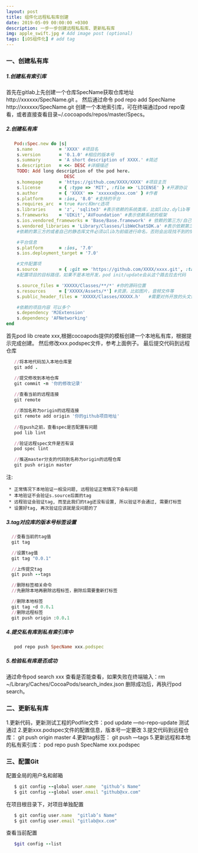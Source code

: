 ```yaml
---
layout: post
title: 组件化远程私有库创建
date: 2019-05-09 00:00:00 +0300
description: 一步一步创建远程私有库、更新私有库
img: apple_swift.jpg # Add image post (optional)
tags: [iOS组件化] # add tag
---
```


### 一、创建私有库

##### 1.创建私有索引库
首先在gitlab上先创建一个仓库SpecName获取仓库地址 http://xxxxxx/SpecName.git 。
然后通过命令 pod repo add SpecName http://xxxxxx/SpecName.git 创建一个本地索引库，可在终端通过pod repo查看，或者直接查看目录~/.cocoapods/repos/master/Specs。

##### 2.创建私有库

```ruby
   Pod::Spec.new do |s|
    s.name          = 'XXXX' #项目名
    s.version       = '0.1.0' #相应的版本号
    s.summary       = 'A short description of XXXX.' #简述
    s.description   = <<‐ DESC #详细描述
    TODO: Add long description of the pod here.
                      DESC
    s.homepage      = 'https://github.com/XXXX/XXXX' #项目主页
    s.license       = { :type => 'MIT', :file => 'LICENSE' } #开源协议
    s.author        = { 'XXXX' => 'xxxxxx@xxx.com' } #作者
    s.platform      = :ios, '8.0' #支持的平台
    s.requires_arc  = true #arc和mrc选项
    s.libraries     = 'z', 'sqlite3' #表示依赖的系统类库，比如libz.dylib等
    s.frameworks    = 'UIKit','AVFoundation' #表示依赖系统的框架
    s.ios.vendored_frameworks = 'Base/Base.framework' # 依赖的第三方/自己的framework
    s.vendored_libraries = 'Library/Classes/libWeChatSDK.a' #表示依赖第三方/自己的静态库（比如libWeChatSDK.a）
    #依赖的第三方的或者自己的静态库文件必须以lib为前缀进行命名，否则会出现找不到的情况，这一点非常重要

    #平台信息
    s.platform      = :ios, '7.0'
    s.ios.deployment_target = '7.0'

    #文件配置项
    s.source        = { :git => 'https://github.com/XXXX/xxxx.git', :tag => s.version.to_s }
    #配置项目的目标路径，如果不是本地开发，pod init/update会从这个路去拉去代码

    s.source_files = 'XXXXX/Classes/**/*' #你的源码位置
    s.resources     = ['XXXXX/Assets/*'] #资源，比如图片，音频文件等
    s.public_header_files = 'XXXXX/Classes/XXXXX.h'   #需要对外开放的头文件

    #依赖的项目内容 可以多个
    s.dependency 'MJExtension'
    s.dependency 'AFNetworking'
end

```

首先pod lib create xxx,根据cocoapods提供的模板创建一个本地私有库，根据提示完成创建。
然后修改xxx.podspec文件，参考上面例子。
最后提交代码到远程仓库

```ruby
   //将本地代码加入本地仓库里
   git add .

   //提交修改到本地仓库
   git commit -m '你的修改记录'
   
   //查看当前的远程连接
   git remote 

   //添加名称为origin的远程连接
   git remote add origin '你的github项目地址'
   
   //在push之前，查看spec是否配置有问题
   pod lib lint

   //验证远程spec文件是否有误
   pod spec lint

   //推送master分支的代码到名称为origin的远程仓库
   git push origin master

```
 
注:

     * 正常情况下本地验证一般没问题, 远程验证正常情况下会有问题
     * 本地验证不会验证s.source后面的tag
     * 远程验证会验证tag, 而至此我们的tag还没有设置, 所以验证不会通过, 需要打标签
     * 设置好tag, 再次验证应该就是没问题的了

##### 3.tag对应库的版本号标签设置

```ruby
  //查看当前的tag值
  git tag

  //设置tag值
  git tag "0.0.1"

  //上传提交tag
  git push --tags

  //删除标签相关命令
  //先删除本地再删除远程标签，删除后需要重新打标签

  //删除本地标签
  git tag -d 0.0.1
  //删除远程标签
  git push origin :0.0.1
```

##### 4.提交私有库到私有索引库中

```ruby
   pod repo push SpecName xxx.podspec
```

##### 5.检验私有库是否成功

通过命令pod search xxx 查看是否能查看，如果失败在终端输入：rm ~/Library/Caches/CocoaPods/search_index.json 删除成功后，再执行pod search。

### 二、更新私有库

1.更新代码，更新测试工程的Podfile文件：pod update —no-repo-update 测试通过
2.更新xxx.podspec文件的配置信息，版本号一定要改
3.提交代码到远程仓库： git push origin master
4.更新tag标签： git push —tags
5.更新远程和本地的私有索引库： pod repo push SpecName xxx.podspec

### 三、配置Git

配置全局的用户名和邮箱
```ruby
   $ git config --global user.name  "github’s Name"
   $ git config --global user.email "github@xx.com"
```

在项目根目录下，对项目单独配置
```ruby
   $ git config user.name  "gitlab’s Name"
   $ git config user.email "gitlab@xx.com"
```

查看当前配置
```ruby
   $git config --list
```
